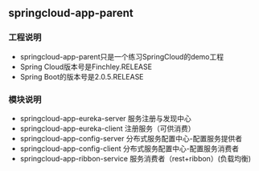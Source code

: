 ## springcloud-app-parent
### 工程说明
* springcloud-app-parent只是一个练习SpringCloud的demo工程
* Spring Cloud版本号是Finchley.RELEASE
* Spring Boot的版本号是2.0.5.RELEASE
### 模块说明
* springcloud-app-eureka-server  服务注册与发现中心
* springcloud-app-eureka-client  注册服务（可供消费）
* springcloud-app-config-server  分布式服务配置中心-配置服务提供者
* springcloud-app-config-client  分布式服务配置中心-配置服务消费者
* springcloud-app-ribbon-service 服务消费者（rest+ribbon）(负载均衡)